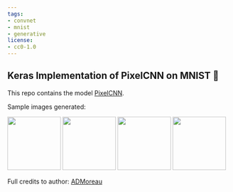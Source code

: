 ```yaml
---
tags:
- convnet
- mnist
- generative
license:
- cc0-1.0
---
```


## Keras Implementation of PixelCNN on MNIST 🔢

This repo contains the model [PixelCNN](https://keras.io/examples/generative/pixelcnn/).

Sample images generated:

<img src="https://i.ibb.co/RDWbJBM/image.png" width="120" height='120'> <img src="https://i.ibb.co/kGPTDDb/104c083f-68e4-4d10-8b37-a242a7f10dd6.png" width="120" height='120'> <img src="https://i.ibb.co/9Wqqhyc/indir-5.png" width="120" height='120'> <img src="https://i.ibb.co/x7yh5py/indir-6.png" width="120" height='120'>


Full credits to author: [ADMoreau](https://github.com/ADMoreau)

